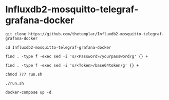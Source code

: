 # Influxdb2-mosquitto-telegraf-grafana-docker

    git clone https://github.com/thetemplar/Influxdb2-mosquitto-telegraf-grafana-docker

    cd Influxdb2-mosquitto-telegraf-grafana-docker

    find . -type f -exec sed -i 's/<Password>/yourpassword/g' {} +

    find . -type f -exec sed -i 's/<Token>/base64token/g' {} +

    chmod 777 run.sh

    ./run.sh

    docker-compose up -d